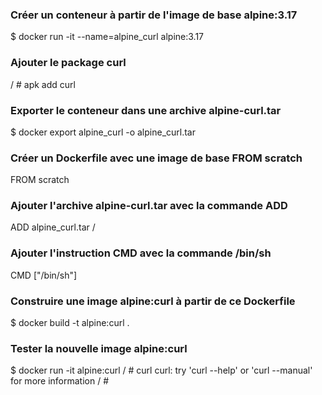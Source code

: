 ### Créer un conteneur à partir de l'image de base alpine:3.17

$ docker run -it --name=alpine_curl alpine:3.17

### Ajouter le package curl

/ # apk add curl

### Exporter le conteneur dans une archive alpine-curl.tar

$ docker export alpine_curl -o alpine_curl.tar

### Créer un Dockerfile avec une image de base FROM scratch

FROM scratch

### Ajouter l'archive alpine-curl.tar avec la commande ADD

ADD alpine_curl.tar /

### Ajouter l'instruction CMD avec la commande **/bin/sh**

CMD ["/bin/sh"]

### Construire une image **alpine:curl** à partir de ce Dockerfile

$ docker build -t alpine:curl .

### Tester la nouvelle image **alpine:curl**

$ docker run -it alpine:curl
/ # curl
curl: try 'curl --help' or 'curl --manual' for more information
/ # 
